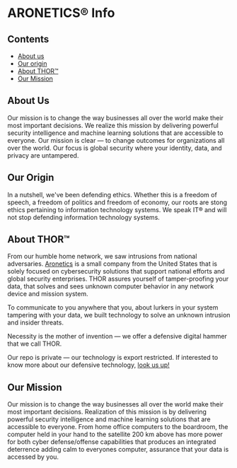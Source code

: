 ARONETICS® Info
================

## Contents

* [About us](#about-us)
* [Our origin](#origin)
* [About THOR™](#about-thor)
* [Our Mission](#mission)

## About Us
Our mission is to change the way businesses all over the world make their most important decisions. We realize this mission by delivering powerful security intelligence and machine learning solutions that are accessible to everyone. Our mission is clear — to change outcomes for organizations all over the world. Our focus is global security where your identity, data, and privacy are untampered.

## Our Origin
In a nutshell, we've been defending ethics. Whether this is a freedom of speech, a freedom of politics and freedom of economy, our roots are stong ethics pertaining to information technology systems. We speak IT® and will not stop defending information technology systems. 

## About THOR™
From our humble home network, we saw intrusions from national adversaries. [Aronetics](https://www.aronetics.com) is a small company from the United States that is solely focused on cybersecurity solutions that support national efforts and global security enterprises. THOR assures yourself of tamper-proofing your data, that solves and sees unknown computer behavior in any network device and mission system.

To communicate to you anywhere that you, about lurkers in your system tampering with your data, we built technology to solve an unknown intrusion and insider threats.

Necessity is the mother of invention —  we offer a defensive digital hammer that we call THOR.

Our repo is private — our technology is export restricted. If interested to know more about our defensive technology, [look us up!](https://linktr.ee/aronetics)

## Our Mission

Our mission is to change the way businesses all over the world make their most important decisions. Realization of this mission is by delivering powerful security intelligence and machine learning solutions that are accessible to everyone. From home office computers to the boardroom, the computer held in your hand to the satellite 200 km above has more power for both cyber defense/offense capabilities that produces an integrated deterrence adding calm to everyones computer, assurance that your data is accessed by you.
